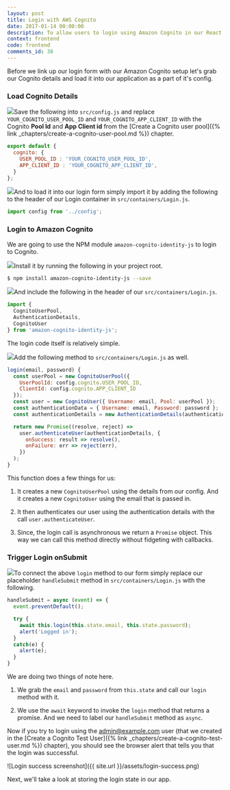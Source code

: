 ```yaml
---
layout: post
title: Login with AWS Cognito
date: 2017-01-14 00:00:00
description: To allow users to login using Amazon Cognito in our React.js app, we are going to use the amazon-cognito-identity-js NPM package. We need the Cognito User Pool Id and our App Client Id as well. We login in the user by calling the authenticateUser method and it returns a user JWT session token back.
context: frontend
code: frontend
comments_id: 38
---
```


Before we link up our login form with our Amazon Cognito setup let's grab our Cognito details and load it into our application as a part of it's config.

### Load Cognito Details

<img class="code-marker" src="{{ site.url }}/assets/s.png" />Save the following into `src/config.js` and replace `YOUR_COGNITO_USER_POOL_ID` and `YOUR_COGNITO_APP_CLIENT_ID` with the Cognito **Pool Id** and **App Client id** from the [Create a Cognito user pool]({% link _chapters/create-a-cognito-user-pool.md %}) chapter.

``` javascript
export default {
  cognito: {
    USER_POOL_ID : 'YOUR_COGNITO_USER_POOL_ID',
    APP_CLIENT_ID : 'YOUR_COGNITO_APP_CLIENT_ID',
  }
};
```

<img class="code-marker" src="{{ site.url }}/assets/s.png" />And to load it into our login form simply import it by adding the following to the header of our Login container in `src/containers/Login.js`.

``` javascript
import config from '../config';
```

### Login to Amazon Cognito

We are going to use the NPM module `amazon-cognito-identity-js` to login to Cognito.

<img class="code-marker" src="{{ site.url }}/assets/s.png" />Install it by running the following in your project root.

``` bash
$ npm install amazon-cognito-identity-js --save
```

<img class="code-marker" src="{{ site.url }}/assets/s.png" />And include the following in the header of our `src/containers/Login.js`.

``` javascript
import {
  CognitoUserPool,
  AuthenticationDetails,
  CognitoUser
} from 'amazon-cognito-identity-js';
```

The login code itself is relatively simple.

<img class="code-marker" src="{{ site.url }}/assets/s.png" />Add the following method to `src/containers/Login.js` as well.

``` javascript
login(email, password) {
  const userPool = new CognitoUserPool({
    UserPoolId: config.cognito.USER_POOL_ID,
    ClientId: config.cognito.APP_CLIENT_ID
  });
  const user = new CognitoUser({ Username: email, Pool: userPool });
  const authenticationData = { Username: email, Password: password };
  const authenticationDetails = new AuthenticationDetails(authenticationData);

  return new Promise((resolve, reject) =>
    user.authenticateUser(authenticationDetails, {
      onSuccess: result => resolve(),
      onFailure: err => reject(err),
    })
  );
}
```

This function does a few things for us:

1. It creates a new `CognitoUserPool` using the details from our config. And it creates a new `CognitoUser` using the email that is passed in.

2. It then authenticates our user using the authentication details with the call `user.authenticateUser`.

3. Since, the login call is asynchronous we return a `Promise` object. This way we can call this method directly without fidgeting with callbacks.

### Trigger Login onSubmit

<img class="code-marker" src="{{ site.url }}/assets/s.png" />To connect the above `login` method to our form simply replace our placeholder `handleSubmit` method in `src/containers/Login.js` with the following.

``` javascript
handleSubmit = async (event) => {
  event.preventDefault();

  try {
    await this.login(this.state.email, this.state.password);
    alert('Logged in');
  }
  catch(e) {
    alert(e);
  }
}
```

We are doing two things of note here.

1. We grab the `email` and `password` from `this.state` and call our `login` method with it.

2. We use the `await` keyword to invoke the `login` method that returns a promise. And we need to label our `handleSubmit` method as `async`.

Now if you try to login using the admin@example.com user (that we created in the [Create a Cognito Test User]({% link _chapters/create-a-cognito-test-user.md %}) chapter), you should see the browser alert that tells you that the login was successful.

![Login success screenshot]({{ site.url }}/assets/login-success.png)

Next, we'll take a look at storing the login state in our app.
